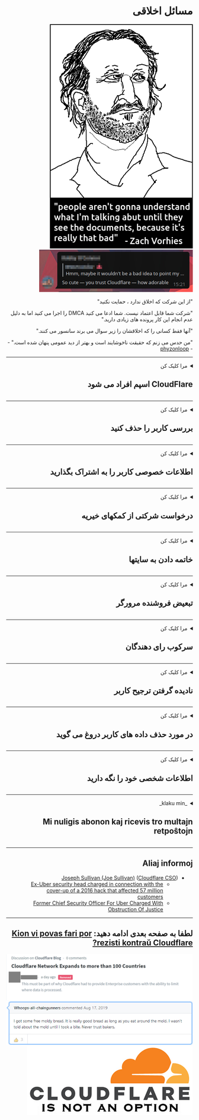 <div dir="rtl">

# مسائل اخلاقی

![](../image/itsreallythatbad.jpg)
![](../image/telegram/c81238387627b4bfd3dcd60f56d41626.jpg)

"از این شرکت که اخلاق ندارد ، حمایت نکنید"

"شرکت شما قابل اعتماد نیست. شما ادعا می کنید DMCA را اجرا می کنید اما به دلیل عدم انجام این کار پرونده های زیادی دارید."

"آنها فقط کسانی را که اخلاقشان را زیر سوال می برند سانسور می کنند."

"من حدس می زنم که حقیقت ناخوشایند است و بهتر از دید عمومی پنهان شده است."  -- [phyzonloop](https://twitter.com/phyzonloop)


---


<details>
<summary>مرا کلیک کن

## CloudFlare اسپم افراد می شود
</summary>


Cloudflare ایمیل های اسپم را برای کاربران غیر Cloudflare ارسال می کند.

- فقط ایمیلهایی را برای مشترکانی که انتخاب کرده اند ارسال کنید
- هنگامی که کاربر می گوید "stop" ، ارسال ایمیل را متوقف کنید

ساده است. اما Cloudflare اهمیتی ندارد.
Cloudflare گفت استفاده از خدمات آنها می تواند همه اسپم ها یا مهاجمین را متوقف کند.
چگونه می توان Cloudflare را بدون فعال کردن Cloudflare متوقف کرد؟


| 🖼 | 🖼 |
| --- | --- |
| ![](../image/cfspam01.jpg) | ![](../image/cfspam03.jpg) |
| ![](../image/cfspam02.jpg) | ![](../image/cfspambrittany.jpg)<br>![](../image/cfspamtwtr.jpg) |

</details>

---

<details>
<summary>مرا کلیک کن

## بررسی کاربر را حذف کنید
</summary>


بررسی های منفی سانسور Cloudflare.
اگر متن ضد Cloudflare را در توییتر ارسال می کنید ، فرصتی برای پاسخ دادن به کارمند Cloudflare با پیام "نه ، این نیست" است.
اگر در هر سایت نقد و بررسی منفی ارسال کنید ، آنها سعی می کنند آن را سانسور کنند.


| 🖼 | 🖼 |
| --- | --- |
| ![](../image/cfcenrev_01.jpg)<br>![](../image/cfcenrev_02.jpg) | ![](../image/cfcenrev_03.jpg) |

</details>

---

<details>
<summary>مرا کلیک کن

## اطلاعات خصوصی کاربر را به اشتراک بگذارید
</summary>


Cloudflare یک مشکل آزار و اذیت گسترده دارد.
Cloudflare اطلاعات شخصی کسانی را که از سایت های میزبان شکایت می کنند به اشتراک می گذارد.
آنها گاهی از شما می خواهند که شناسنامه واقعی خود را ارائه دهید.
اگر نمی خواهید مورد آزار و اذیت ، حمله ، تعویض قرار گرفته و یا کشته شوید ، بهتر است از وب سایت های Cloudflared دوری کنید.


| 🖼 | 🖼 |
| --- | --- |
| ![](../image/cfdox_what.jpg) | ![](../image/cfdox_swat.jpg) |
| ![](../image/cfdox_kill.jpg) | ![](../image/cfdox_threat.jpg) |
| ![](../image/cfdox_dox.jpg) | ![](../image/cfdox_ex1.jpg) |
| ![](../image/cfabuseform.jpg) | ![](../image/cfdox_ex2.jpg) |

</details>

---

<details>
<summary>مرا کلیک کن

## درخواست شرکتی از کمکهای خیریه
</summary>


CloudFlare درخواست کمک های خیریه می کند.
کاملاً وحشتناک است که یک شرکت آمریکایی در کنار سازمان های غیرانتفاعی که دلایل خوبی دارند درخواست خیریه می کند.
اگر دوست دارید افراد را مسدود کنید یا وقت دیگران را تلف نکنید ، ممکن است بخواهید برخی از پیتزا ها را برای کارمندان Cloudflare سفارش دهید.


![](../image/cfdonate.jpg)

</details>

---

<details>
<summary>مرا کلیک کن

## خاتمه دادن به سایتها
</summary>


اگر سایت شما ناگهان کم شود ، چه خواهید کرد؟
گزارش هایی وجود دارد مبنی بر اینکه Cloudflare در حال حذف پیکربندی کاربر یا متوقف کردن سرویس بدون هیچ گونه اخطاری است ، بی صدا.
ما پیشنهاد می کنیم ارائه دهنده بهتری پیدا کنید.

![](../image/cftmnt.jpg)

</details>

---

<details>
<summary>مرا کلیک کن

## تبعیض فروشنده مرورگر
</summary>


CloudFlare به افرادی که از Firefox استفاده می کنند در حالی که رفتار خصمانه ای را به کاربران مرورگر غیر Tor از طریق Tor انجام داده ، رفتارهای ترجیحی می دهد.
کاربران تور که به درستی از اجرای جاوا اسکریپت غیر آزاد امتناع می ورزند ، نیز رفتار خصمانه ای دارند.
این نابرابری دسترسی یک سوء استفاده بی طرف شبکه و سوءاستفاده از قدرت است.

![](../image/browdifftbcx.gif)

- سمت چپ: مرورگر Tor ، سمت راست: Chrome. همان آدرس IP

![](../image/browserdiff.jpg)

- سمت چپ: مرورگر Tor Javascript غیرفعال ، کوکی فعال است
- سمت راست: Chrome Javascript فعال است ، کوکی غیرفعال است

![](../image/cfsiryoublocked.jpg)

- QuteBrowser (مرورگر جزئی) بدون Tor (Clearnet IP)

| ***مرورگر*** | ***دسترسی به درمان*** |
| --- | --- |
| Tor Browser (جاوا اسکریپت را فعال کنید) | دسترسی مجاز است |
| Firefox (جاوا اسکریپت را فعال کنید) | دسترسی تخریب شده است |
| Chromium (جاوا اسکریپت را فعال کنید) | دسترسی تخریب شده است |
| Chromium or Firefox (جاوا اسکریپت غیرفعال است) | دسترسی رد شد |
| Chromium or Firefox (کوکی غیرفعال شد) | دسترسی رد شد |
| QuteBrowser | دسترسی رد شد |
| lynx | دسترسی رد شد |
| w3m | دسترسی رد شد |
| wget | دسترسی رد شد |


چرا برای حل چالش آسان از دکمه صوتی استفاده نمی شود؟

بله ، یک دکمه صوتی وجود دارد ، اما همیشه از طریق Tor کار نمی کند.
این پیام را هنگام کلیک روی آن دریافت خواهید کرد:

```
بعدا دوباره تلاش کنید
ممکن است رایانه یا شبکه شما در حال ارسال پرس و جوهای خودکار باشد.
برای محافظت از کاربران خود ، ما اکنون نمی توانیم درخواست شما را پردازش کنیم.
برای اطلاعات بیشتر به صفحه راهنمای ما مراجعه کنید
```

</details>

---

<details>
<summary>مرا کلیک کن

## سرکوب رای دهندگان
</summary>


رأی دهندگان در ایالت های ایالات متحده برای رای گیری نهایی از طریق وب سایت وزیر امور خارجه در ایالت سکونت خود ثبت نام می کنند.
دفاتر وزیر امور خارجه تحت کنترل جمهوری خواهان با سرکوب وب سایت وزیر امور خارجه از طریق Cloudflare در سرکوب رای دهندگان شرکت می کنند.
رفتار خصمانه Cloudflare با کاربران Tor ، موقعیت MITM آن به عنوان یک نقطه متمرکز نظارت جهانی و نقش مضر آن در کل باعث می شود رای دهندگان آینده دار تمایلی به ثبت نام نداشته باشند.
به ویژه لیبرال ها تمایل دارند که حریم خصوصی را در آغوش بگیرند.
فرم ثبت نام رای دهندگان اطلاعات حساس راجع به تکیه سیاسی رای دهنده ، آدرس فیزیکی شخصی ، شماره تأمین اجتماعی و تاریخ تولد جمع آوری می کند.
بیشتر ایالات فقط یک زیر مجموعه از این اطلاعات را در دسترس عموم قرار می دهند ، اما Cloudflare تمام کسانی که اطلاعات را در هنگام ثبت نام برای رای دادن مشاهده می کند.

توجه داشته باشید که ثبت مقاله ، Cloudflare را دور نمی زند زیرا کارمندان کارمندان وارد کردن داده های وزارت خارجه احتمالاً از وب سایت Cloudflare برای وارد کردن داده ها استفاده می کنند.

| 🖼 | 🖼 |
| --- | --- |
| ![](../image/cfvotm_01.jpg) | ![](../image/cfvotm_02.jpg) |

- Change.org یک وب سایت معروف برای جمع آوری آرا و اقدام است.
“مردم در همه جا کارزارها را آغاز می کنند ، حامیان خود را بسیج می کنند و با تصمیم گیرندگان برای رانندگی راه حل ها همکاری می کنند.”
متأسفانه ، بسیاری از افراد به دلیل فیلتر تهاجمی Cloudflare به هیچ وجه نمی توانند change.org را مشاهده کنند.
آنها از امضای طومار منع می شوند ، بنابراین آنها را از یک روند دموکراتیک محروم می کنند.
استفاده از سایر پلتفرم بدون ابر مانند OpenPetition به رفع مشکل کمک می کند.

| 🖼 | 🖼 |
| --- | --- |
| ![](../image/changeorgasn.jpg) | ![](../image/changeorgtor.jpg) |

- "پروژه آتنی" Cloudflare از وب سایت های انتخاباتی ایالتی و محلی محافظت رایگان در سطح سازمانی ارائه می دهد.
آنها گفتند "نمایندگان آنها می توانند به اطلاعات انتخابات و ثبت نام رأی دهندگان دسترسی پیدا کنند" اما این یک دروغ است زیرا بسیاری از مردم به هیچ وجه نمی توانند سایت را مرور کنند.

</details>

---

<details>
<summary>مرا کلیک کن

## نادیده گرفتن ترجیح کاربر
</summary>


اگر چیزی را امتناع کنید ، انتظار دارید که هیچ نامه ای در مورد آن دریافت نکنید.
Cloudflare ترجیح کاربر را نادیده گرفته و داده ها را با شرکت های شخص ثالث بدون رضایت مشتری به اشتراک بگذارید.
اگر از برنامه رایگان آنها استفاده می کنید ، گاهی اوقات برای شما ایمیل می فرستند که درخواست خرید اشتراک ماهیانه را دارند.

![](../image/cfviopl_tp.jpg)

</details>

---

<details>
<summary>مرا کلیک کن

## در مورد حذف داده های کاربر دروغ می گوید
</summary>


طبق وبلاگ این مشتری سابق Cloudflare ، Cloudflare در مورد حذف حساب کاربری دروغ است.
امروزه بسیاری از شرکت ها داده های شما را پس از بستن یا حذف حساب خود نگه می دارند.
بسیاری از شرکت های خوب در سیاست حفظ حریم خصوصی خود از آن یاد می کنند.
ابر ابر؟ نه

```
2019-08-05 CloudFlare به من تأیید کرد که حساب من را حذف کرده اند.
2019-10-02 من یک ایمیل از CloudFlare دریافت کردم "زیرا من مشتری هستم"
```

Cloudflare در مورد کلمه "حذف" اطلاعی نداشت.
اگر واقعاً حذف شده است ، چرا این مشتری سابق یک ایمیل دریافت کرده است؟
وی همچنین خاطرنشان كرد كه سیاست حفظ حریم خصوصی Cloudflare در مورد آن اشاراتی ندارد.

```
خط مشی رازداری جدید آنها هیچ گونه اشارتی به حفظ داده ها برای یک سال نمی کند.
```

![](../image/cfviopl_notdel.jpg)

اگر سیاست حفظ حریم خصوصی آنها LIE است ، چگونه می توانید به Cloudflare اعتماد کنید؟

</details>

---

<details>
<summary>مرا کلیک کن

## اطلاعات شخصی خود را نگه دارید
</summary>


حذف حساب Cloudflare سطح سختی است.

```
با استفاده از دسته "حساب" ، بلیط پشتیبانی را ارسال کنید ،
و درخواست حذف حساب در متن پیام.
قبل از درخواست حذف ، نباید دامنه یا کارت اعتباری متصل به حساب خود داشته باشید.
```

این ایمیل تأیید را دریافت خواهید کرد.

![](../image/cf_deleteandkeep.jpg)

"ما درخواست پردازش درخواست حذف شما را شروع کرده ایم" اما "ما همچنان اطلاعات شخصی شما را ذخیره خواهیم کرد".

آیا می توانید به این "اعتماد" کنید؟

</details>

---

<details>
<summary>_klaku min_

## Mi nuligis abonon kaj ricevis tro multajn retpoŝtojn
</summary>


La uzanto nuligis sian 'Cloudflare stream' abonon kaj li ricevas retpoŝtajn memorigilojn ĉiutage por rememorigi lin pri nuligita abono.
Ne estas malaprobita butono. Kiel vi ĉesas ĉi tiun frenezon?

![](../image/barrageemailcancelsubscription.jpg)

Cloudflare diris al ĉi tiu uzanto kontakti subtenteamo kaj peti ĉiujn viajn enhavojn forigi.

- [t](https://web.archive.org/web/20210412165334/https://twitter.com/JohnHaldson/status/1381651569247088650)

</details>

---

## Aliaj informoj

- [Joseph Sullivan (Joe Sullivan)](../cloudflare_inc/cloudflare_members.md) ([Cloudflare CSO](https://twitter.com/eastdakota/status/1296522269313785862))
  - [Ex-Uber security head charged in connection with the cover-up of a 2016 hack that affected 57 million customers](https://www.businessinsider.com/uber-data-hack-security-head-joe-sullivan-charged-cover-up-2020-8)
  - [Former Chief Security Officer For Uber Charged With Obstruction Of Justice](https://www.justice.gov/usao-ndca/pr/former-chief-security-officer-uber-charged-obstruction-justice)


---

## لطفا به صفحه بعدی ادامه دهید:   [Kion vi povas fari por rezisti kontraŭ Cloudflare?](fa.action.md)

![](../image/censor_cloudflare_blogcomment.jpg)
![](../image/freemoldybread.jpg)
![](../image/cfisnotanoption.jpg)

</div>